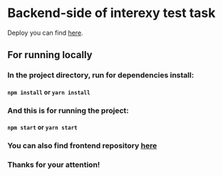 # Backend-side of interexy test task

Deploy you can find [here](https://vladislav-metik-interexy.herokuapp.com). 

## For running locally

### In the project directory, run for dependencies install:
#### `npm install` or `yarn install`

### And this is for running the project:
#### `npm start` or `yarn start`

### You can also find frontend repository [here](https://github.com/destolyar/interexy-test-task)

### Thanks for your attention!
